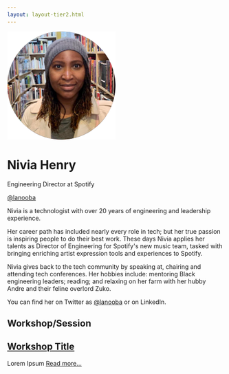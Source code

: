 ```yaml
---
layout: layout-tier2.html
---
```

<div class="container section featured-speaker">
    <div class="row">
      <div class="col-xs-12 col-sm-2 img-container">
        <img class="speaker-page-img" src="../img/speakers/Nevia-Henry-ON.png" />
        </div>
      <div class="col-xs-12 col-sm-10 copy-container">
        <h1 class="speaker-header">Nivia Henry</h1>
        <span class="speaker-subtitle">Engineering Director at Spotify</span>
        <p><a class="speaker-handle" href="https://twitter.com/Lanooba" target="_blank">@lanooba</a></p>
        <p>Nivia is a technologist with over 20 years of engineering and leadership experience.</p>
        <p>Her career path has included nearly every role in tech; but her true passion is inspiring people to do their best work.  These days Nivia applies her talents as Director of Engineering for Spotify's new music team, tasked with bringing enriching artist expression tools and experiences to Spotify.</p>
        <p>Nivia gives back to the tech community by speaking at, chairing and attending tech conferences.  Her hobbies include: mentoring Black engineering leaders; reading; and relaxing on her farm with her hubby Andre and their feline overlord Zuko.</p>
        <p>You can find her on Twitter as <a href="https://twitter.com/Lanooba">@lanooba</a> or on LinkedIn.</p>        
        <h2><strong>Workshop/Session</strong></h2>
        <h2 class="gold"><a href="#">Workshop Title</a></h2>
        <p>Lorem Ipsum <a href="#">Read more...</a></p>
      </div>
    </div>
  </div>  
